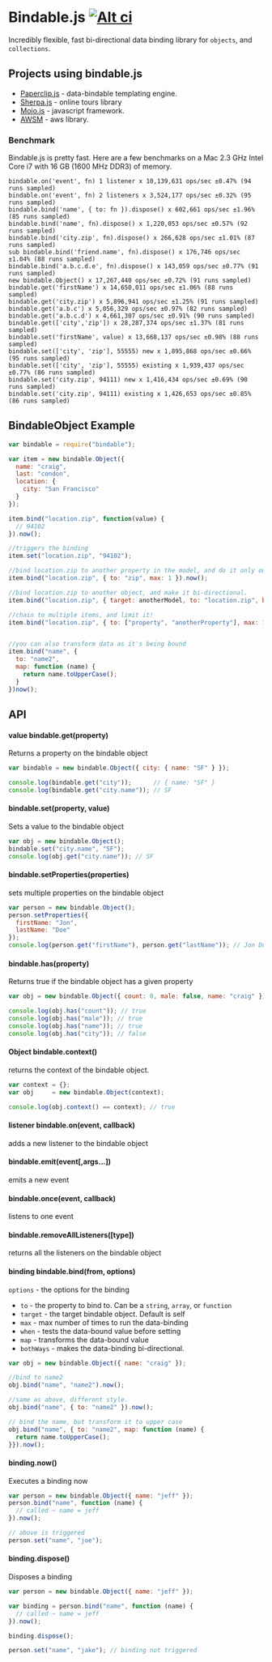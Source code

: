 # Bindable.js [![Alt ci](https://travis-ci.org/classdojo/bindable.js.png)](https://travis-ci.org/classdojo/bindable.js)

Incredibly flexible, fast bi-directional data binding library for `objects`, and `collections`. 

## Projects using bindable.js

- [Paperclip.js](/classdojo/paperclip.js) - data-bindable templating engine.
- [Sherpa.js](/classdojo/sherpa.js) - online tours library
- [Mojo.js](/classdojo/mojo.js) - javascript framework.
- [AWSM](/crcn/node-awsm) - aws library.

### Benchmark

Bindable.js is pretty fast. Here are a few benchmarks on a Mac 2.3 GHz Intel Core i7 with 16 GB (1600 MHz DDR3) of memory.

```
bindable.on('event', fn) 1 listener x 10,139,631 ops/sec ±0.47% (94 runs sampled)
bindable.on('event', fn) 2 listeners x 3,524,177 ops/sec ±0.32% (95 runs sampled)
bindable.bind('name', { to: fn }).dispose() x 602,661 ops/sec ±1.96% (85 runs sampled)
bindable.bind('name', fn).dispose() x 1,220,053 ops/sec ±0.57% (92 runs sampled)
bindable.bind('city.zip', fn).dispose() x 266,628 ops/sec ±1.01% (87 runs sampled)
sub bindable.bind('friend.name', fn).dispose() x 176,746 ops/sec ±1.04% (88 runs sampled)
bindable.bind('a.b.c.d.e', fn).dispose() x 143,059 ops/sec ±0.77% (91 runs sampled)
new bindable.Object() x 17,267,440 ops/sec ±0.72% (91 runs sampled)
bindable.get('firstName') x 14,650,011 ops/sec ±1.06% (88 runs sampled)
bindable.get('city.zip') x 5,896,941 ops/sec ±1.25% (91 runs sampled)
bindable.get('a.b.c') x 5,056,329 ops/sec ±0.97% (82 runs sampled)
bindable.get('a.b.c.d') x 4,661,307 ops/sec ±0.91% (90 runs sampled)
bindable.get(['city','zip']) x 28,287,374 ops/sec ±1.37% (81 runs sampled)
bindable.set('firstName', value) x 13,668,137 ops/sec ±0.98% (88 runs sampled)
bindable.set(['city', 'zip'], 55555) new x 1,895,868 ops/sec ±0.66% (95 runs sampled)
bindable.set(['city', 'zip'], 55555) existing x 1,939,437 ops/sec ±0.77% (86 runs sampled)
bindable.set('city.zip', 94111) new x 1,416,434 ops/sec ±0.69% (90 runs sampled)
bindable.set('city.zip', 94111) existing x 1,426,653 ops/sec ±0.85% (86 runs sampled)
```


## BindableObject Example

```javascript
var bindable = require("bindable");

var item = new bindable.Object({
  name: "craig",
  last: "condon",
  location: {
    city: "San Francisco"
  }
});

item.bind("location.zip", function(value) {
  // 94102
}).now();

//triggers the binding
item.set("location.zip", "94102"); 

//bind location.zip to another property in the model, and do it only once
item.bind("location.zip", { to: "zip", max: 1 }).now();

//bind location.zip to another object, and make it bi-directional.
item.bind("location.zip", { target: anotherModel, to: "location.zip", bothWays: true }).now();

//chain to multiple items, and limit it!
item.bind("location.zip", { to: ["property", "anotherProperty"], max: 1}).now();


//you can also transform data as it's being bound
item.bind("name", {
  to: "name2",
  map: function (name) {
    return name.toUpperCase();
  }
})now();

```

## API

#### value bindable.get(property)

Returns a property on the bindable object

```javascript
var bindable = new bindable.Object({ city: { name: "SF" } });

console.log(bindable.get("city"));      // { name: "SF" }
console.log(bindable.get("city.name")); // SF
```

#### bindable.set(property, value)

Sets a value to the bindable object

```javascript
var obj = new bindable.Object();
bindable.set("city.name", "SF");
console.log(obj.get("city.name")); // SF
```

#### bindable.setProperties(properties)

sets multiple properties on the bindable object

```javascript
var person = new bindable.Object();
person.setProperties({
  firstName: "Jon",
  lastName: "Doe"
});
console.log(person.get("firstName"), person.get("lastName")); // Jon Doe
```

#### bindable.has(property)

Returns true if the bindable object has a given property

```javascript
var obj = new bindable.Object({ count: 0, male: false, name: "craig" });

console.log(obj.has("count")); // true
console.log(obj.has("male")); // true
console.log(obj.has("name")); // true
console.log(obj.has("city")); // false
```

#### Object bindable.context()

returns the context of the bindable object.

```javascript
var context = {};
var obj     = new bindable.Object(context);

console.log(obj.context() == context); // true
```

#### listener bindable.on(event, callback)

adds a new listener to the bindable object

#### bindable.emit(event[,args...])

emits a new event

#### bindable.once(event, callback)

listens to one event

#### bindable.removeAllListeners([type])

returns all the listeners on the bindable object

#### binding bindable.bind(from, options)

`options` - the options for the binding
  - `to` - the property to bind to. Can be a `string`, `array`, or `function`
  - `target` - the target bindable object. Default is self
  - `max` - max number of times to run the data-binding
  - `when` - tests the data-bound value before setting
  - `map` - transforms the data-bound value
  - `bothWays` - makes the data-binding bi-directional.

```javascript
var obj = new bindable.Object({ name: "craig" });

//bind to name2
obj.bind("name", "name2").now();

//same as above, different style.
obj.bind("name", { to: "name2" }).now();

// bind the name, but transform it to upper case
obj.bind("name", { to: "name2", map: function (name) {
  return name.toUpperCase();
}}).now();
```


#### binding.now()

Executes a binding now

```javascript
var person = new bindable.Object({ name: "jeff" });
person.bind("name", function (name) {
  // called ~ name = jeff
}).now();

// above is triggered
person.set("name", "joe");
```

#### binding.dispose()

Disposes a binding

```javascript
var person = new bindable.Object({ name: "jeff" });

var binding = person.bind("name", function (name) {
  // called ~ name = jeff
}).now();

binding.dispose();

person.set("name", "jake"); // binding not triggered
```